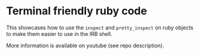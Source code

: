 # Terminal friendly ruby code

This showcases how to use the `inspect` and `pretty_inspect` on ruby objects to make them easier to use in the IRB shell.

More information is available on youtube (see repo description).
